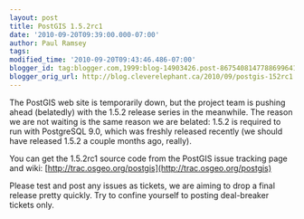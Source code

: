 ```yaml
---
layout: post
title: PostGIS 1.5.2rc1
date: '2010-09-20T09:39:00.000-07:00'
author: Paul Ramsey
tags: 
modified_time: '2010-09-20T09:43:46.486-07:00'
blogger_id: tag:blogger.com,1999:blog-14903426.post-8675408147788699641
blogger_orig_url: http://blog.cleverelephant.ca/2010/09/postgis-152rc1.html
---
```


The PostGIS web site is temporarily down, but the project team is pushing ahead (belatedly) with the 1.5.2 release series in the meanwhile. The reason we are not waiting is the same reason we are belated: 1.5.2 is required to run with PostgreSQL 9.0, which was freshly released recently (we should have released 1.5.2 a couple months ago, really). 

You can get the 1.5.2rc1 source code from the PostGIS issue tracking page and wiki: [http://trac.osgeo.org/postgis](http://trac.osgeo.org/postgis)

Please test and post any issues as tickets, we are aiming to drop a final release pretty quickly. Try to confine yourself to posting deal-breaker tickets only.

